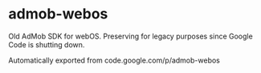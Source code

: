 # admob-webos
Old AdMob SDK for webOS. Preserving for legacy purposes since Google Code is shutting down.

Automatically exported from code.google.com/p/admob-webos

